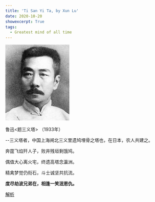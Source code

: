 ```yaml
---
title: 'Ti San Yi Ta, by Xun Lu'
date: 2020-10-20
showexcerpt: True
tags:
  - Greatest mind of all time
---
```


![style](../images/luxun.jpg)

鲁迅<题三义塔> （1933年）

--三义塔者，中国上海闸北三义里遗鸠埋骨之塔也，在日本，农人共建之。

奔霆飞焰歼人子，败井残垣剩饿鸠。

偶值大心离火宅，终遗高塔念瀛洲。

精禽梦觉仍衔石，斗士诚坚共抗流。

**度尽劫波兄弟在，相逢一笑泯恩仇。**

[解析](http://www.jhwsw.com/zzdzb/ShowArticle.asp?ArticleID=2234)

